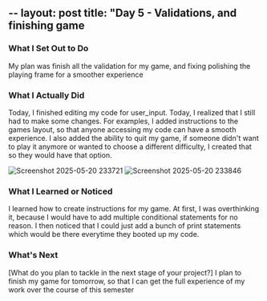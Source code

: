 --
layout: post
title: "Day 5 - Validations, and finishing game
---

### What I Set Out to Do
My plan was finish all the validation for my game, and fixing polishing the playing frame for a smoother experience

### What I Actually Did
Today, I finished editing my code for user_input. Today, I realized that I still had to make some changes. For examples, I added instructions
to the games layout, so that anyone accessing my code can have a smooth experience. I also added the ability to quit my game, if someone didn't want to play it anymore or wanted to choose
a different difficulty, I created that so they would have that option.

![Screenshot 2025-05-20 233721](https://github.com/user-attachments/assets/d91a478c-7bbe-45be-9322-0b54a40a280e)
![Screenshot 2025-05-20 233846](https://github.com/user-attachments/assets/e027b2ad-9a1e-42a9-a44a-c44e4e7fa6a6)



### What I Learned or Noticed
I learned how to create instructions for my game. At first, I was overthinking it, because I would have to add multiple conditional statements for no reason. 
I then noticed that I could just add a bunch of print statements which would be there everytime they booted up my code.

### What's Next

[What do you plan to tackle in the next stage of your project?]
I plan to finish my game for tomorrow, so that I can get the full experience of my work over the course of this semester
